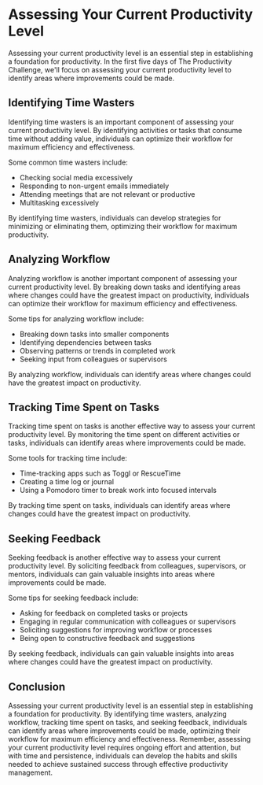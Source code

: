 Assessing Your Current Productivity Level
==========================================================================

Assessing your current productivity level is an essential step in establishing a foundation for productivity. In the first five days of The Productivity Challenge, we'll focus on assessing your current productivity level to identify areas where improvements could be made.

Identifying Time Wasters
------------------------

Identifying time wasters is an important component of assessing your current productivity level. By identifying activities or tasks that consume time without adding value, individuals can optimize their workflow for maximum efficiency and effectiveness.

Some common time wasters include:

* Checking social media excessively
* Responding to non-urgent emails immediately
* Attending meetings that are not relevant or productive
* Multitasking excessively

By identifying time wasters, individuals can develop strategies for minimizing or eliminating them, optimizing their workflow for maximum productivity.

Analyzing Workflow
------------------

Analyzing workflow is another important component of assessing your current productivity level. By breaking down tasks and identifying areas where changes could have the greatest impact on productivity, individuals can optimize their workflow for maximum efficiency and effectiveness.

Some tips for analyzing workflow include:

* Breaking down tasks into smaller components
* Identifying dependencies between tasks
* Observing patterns or trends in completed work
* Seeking input from colleagues or supervisors

By analyzing workflow, individuals can identify areas where changes could have the greatest impact on productivity.

Tracking Time Spent on Tasks
----------------------------

Tracking time spent on tasks is another effective way to assess your current productivity level. By monitoring the time spent on different activities or tasks, individuals can identify areas where improvements could be made.

Some tools for tracking time include:

* Time-tracking apps such as Toggl or RescueTime
* Creating a time log or journal
* Using a Pomodoro timer to break work into focused intervals

By tracking time spent on tasks, individuals can identify areas where changes could have the greatest impact on productivity.

Seeking Feedback
----------------

Seeking feedback is another effective way to assess your current productivity level. By soliciting feedback from colleagues, supervisors, or mentors, individuals can gain valuable insights into areas where improvements could be made.

Some tips for seeking feedback include:

* Asking for feedback on completed tasks or projects
* Engaging in regular communication with colleagues or supervisors
* Soliciting suggestions for improving workflow or processes
* Being open to constructive feedback and suggestions

By seeking feedback, individuals can gain valuable insights into areas where changes could have the greatest impact on productivity.

Conclusion
----------

Assessing your current productivity level is an essential step in establishing a foundation for productivity. By identifying time wasters, analyzing workflow, tracking time spent on tasks, and seeking feedback, individuals can identify areas where improvements could be made, optimizing their workflow for maximum efficiency and effectiveness. Remember, assessing your current productivity level requires ongoing effort and attention, but with time and persistence, individuals can develop the habits and skills needed to achieve sustained success through effective productivity management.


